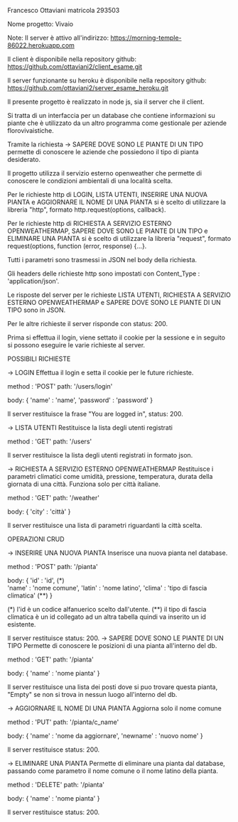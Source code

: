 Francesco Ottaviani								matricola 293503

Nome progetto: Vivaio

Note:
Il server è attivo all'indirizzo: https://morning-temple-86022.herokuapp.com

Il client è disponibile nella repository github: https://github.com/ottaviani2/client_esame.git

Il server funzionante su heroku è disponibile nella repository github: https://github.com/ottaviani2/server_esame_heroku.git



Il presente progetto è realizzato in node js, sia il server che il client. 

Si tratta di un interfaccia per un database che contiene informazioni su piante che è utilizzato da un altro programma come gestionale per aziende florovivaistiche. 

Tramite la richiesta -> SAPERE DOVE SONO LE PIANTE DI UN TIPO permette di conoscere le aziende che possiedono il tipo di pianta desiderato.

Il progetto utilizza il servizio esterno openweather che permette di conoscere le condizioni ambientali di una località scelta.

Per le richieste http di LOGIN, LISTA UTENTI, INSERIRE UNA NUOVA PIANTA e AGGIORNARE IL NOME DI UNA PIANTA si è scelto di utilizzare la libreria "http", formato http.request(options, callback).

Per le richieste http di RICHIESTA A SERVIZIO ESTERNO OPENWEATHERMAP, SAPERE DOVE SONO LE PIANTE DI UN TIPO e ELIMINARE UNA PIANTA si è scelto di utilizzare la libreria "request", formato request(options, function (error, response) {...}.

Tutti i parametri sono trasmessi in JSON nel body della richiesta.

Gli headers delle richieste http sono impostati con Content_Type : 'application/json'.

Le risposte del server per le richieste LISTA UTENTI, RICHIESTA A SERVIZIO ESTERNO OPENWEATHERMAP e SAPERE DOVE SONO LE PIANTE DI UN TIPO sono in JSON. 

Per le altre richieste il server risponde con status: 200.

Prima si effettua il login, viene settato il cookie per la sessione e in seguito si possono eseguire le varie richieste al server.


POSSIBILI RICHIESTE

-> LOGIN
Effettua il login e setta il cookie per le future richieste.

method : 'POST'
path: '/users/login'

body:
{
  'name' : 'name',
  'password' : 'password'
}

Il server restituisce la frase "You are logged in", status: 200.


-> LISTA UTENTI
Restituisce la lista degli utenti registrati

method : 'GET'
path: '/users'

Il server restituisce la lista degli utenti registrati in formato json.


-> RICHIESTA A SERVIZIO ESTERNO OPENWEATHERMAP
Restituisce i parametri climatici come umidità, pressione, temperatura, durata della giornata di una città.
Funziona solo per città italiane.

method : 'GET'
path: '/weather'

body:
{
'city' : 'città'
}

Il server restituisce una lista di parametri riguardanti la città scelta.

OPERAZIONI CRUD

-> INSERIRE UNA NUOVA PIANTA
Inserisce una nuova pianta nel database.

method : 'POST'
path: '/pianta'

body:
{
  'id' : 'id', (*)	
  'name' : 'nome comune',
  'latin' : 'nome latino',
  'clima' : 'tipo di fascia climatica' (**)
}

(*)  l'id è un codice alfanuerico scelto dall'utente.
(**) il tipo di fascia climatica è un id collegato ad un 
     altra tabella quindi va inserito un id esistente.

Il server restituisce status: 200.
-> SAPERE DOVE SONO LE PIANTE DI UN TIPO
Permette di conoscere le posizioni di una pianta all'interno del db.

method : 'GET'
path: '/pianta'

body:
{
  'name' : 'nome pianta'
}

Il server restituisce una lista dei posti dove si puo trovare questa pianta, 
"Empty" se non si trova in nessun luogo all'interno del db.


-> AGGIORNARE IL NOME DI UNA PIANTA
Aggiorna solo il nome comune

method : 'PUT'
path: '/pianta/c_name'

body:
{
  'name' : 'nome da aggiornare',
  'newname' : 'nuovo nome'
}

Il server restituisce status: 200.


-> ELIMINARE UNA PIANTA
Permette di eliminare una pianta dal database, passando come parametro il nome comune o il nome latino della pianta.

method : 'DELETE'
path: '/pianta'

body:
{
  'name' : 'nome pianta'
}

Il server restituisce status: 200.
